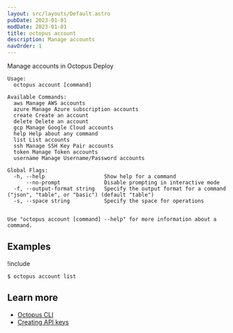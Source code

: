 ```yaml
---
layout: src/layouts/Default.astro
pubDate: 2023-01-01
modDate: 2023-01-01
title: octopus account
description: Manage accounts
navOrder: 1
---
```


Manage accounts in Octopus Deploy


```
Usage:
  octopus account [command]

Available Commands:
  aws Manage AWS accounts
  azure Manage Azure subscription accounts
  create Create an account
  delete Delete an account
  gcp Manage Google Cloud accounts
  help Help about any command
  list List accounts
  ssh Manage SSH Key Pair accounts
  token Manage Token accounts
  username Manage Username/Password accounts

Global Flags:
  -h, --help                   Show help for a command
      --no-prompt              Disable prompting in interactive mode
  -f, --output-format string   Specify the output format for a command ("json", "table", or "basic") (default "table")
  -s, --space string           Specify the space for operations


Use "octopus account [command] --help" for more information about a command.
```

## Examples

!include <samples-instance>


```
$ octopus account list

```

## Learn more

- [Octopus CLI](/docs/octopus-rest-api/cli/)
- [Creating API keys](/docs/octopus-rest-api/how-to-create-an-api-key/)